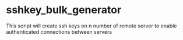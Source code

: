 # sshkey_bulk_generator
This script will create ssh keys on n number of remote server to enable authenticated connections between servers
